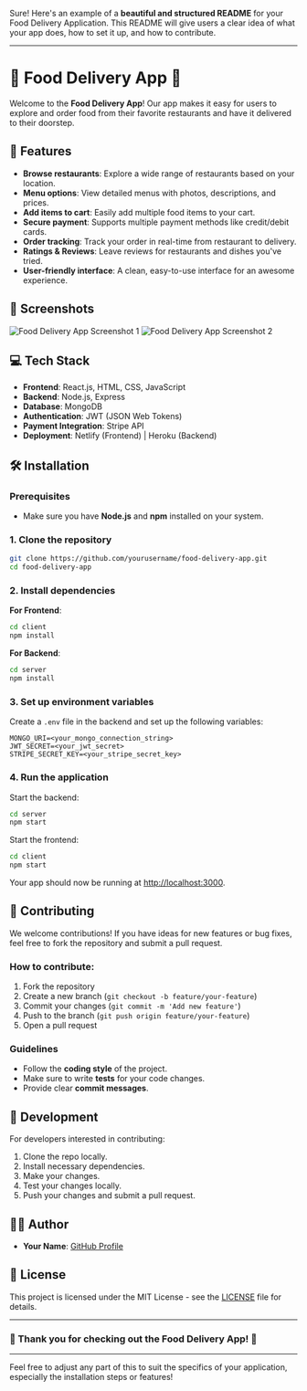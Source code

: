 Sure! Here's an example of a **beautiful and structured README** for your Food Delivery Application. This README will give users a clear idea of what your app does, how to set it up, and how to contribute.

---

# 🍔 **Food Delivery App** 🚗

Welcome to the **Food Delivery App**! Our app makes it easy for users to explore and order food from their favorite restaurants and have it delivered to their doorstep.

## 🚀 Features

- **Browse restaurants**: Explore a wide range of restaurants based on your location.
- **Menu options**: View detailed menus with photos, descriptions, and prices.
- **Add items to cart**: Easily add multiple food items to your cart.
- **Secure payment**: Supports multiple payment methods like credit/debit cards.
- **Order tracking**: Track your order in real-time from restaurant to delivery.
- **Ratings & Reviews**: Leave reviews for restaurants and dishes you've tried.
- **User-friendly interface**: A clean, easy-to-use interface for an awesome experience.

## 📸 Screenshots

![Food Delivery App Screenshot 1](./assets/screenshot1.png)
![Food Delivery App Screenshot 2](./assets/screenshot2.png)

## 💻 Tech Stack

- **Frontend**: React.js, HTML, CSS, JavaScript
- **Backend**: Node.js, Express
- **Database**: MongoDB
- **Authentication**: JWT (JSON Web Tokens)
- **Payment Integration**: Stripe API
- **Deployment**: Netlify (Frontend) | Heroku (Backend)

## 🛠️ Installation

### Prerequisites

- Make sure you have **Node.js** and **npm** installed on your system.

### 1. Clone the repository

```bash
git clone https://github.com/yourusername/food-delivery-app.git
cd food-delivery-app
```

### 2. Install dependencies

**For Frontend**:

```bash
cd client
npm install
```

**For Backend**:

```bash
cd server
npm install
```

### 3. Set up environment variables

Create a `.env` file in the backend and set up the following variables:

```
MONGO_URI=<your_mongo_connection_string>
JWT_SECRET=<your_jwt_secret>
STRIPE_SECRET_KEY=<your_stripe_secret_key>
```

### 4. Run the application

Start the backend:

```bash
cd server
npm start
```

Start the frontend:

```bash
cd client
npm start
```

Your app should now be running at [http://localhost:3000](http://localhost:3000).

## 🎯 Contributing

We welcome contributions! If you have ideas for new features or bug fixes, feel free to fork the repository and submit a pull request.

### How to contribute:

1. Fork the repository
2. Create a new branch (`git checkout -b feature/your-feature`)
3. Commit your changes (`git commit -m 'Add new feature'`)
4. Push to the branch (`git push origin feature/your-feature`)
5. Open a pull request

### Guidelines

- Follow the **coding style** of the project.
- Make sure to write **tests** for your code changes.
- Provide clear **commit messages**.

## 🔧 Development

For developers interested in contributing:

1. Clone the repo locally.
2. Install necessary dependencies.
3. Make your changes.
4. Test your changes locally.
5. Push your changes and submit a pull request.

## 👨‍💻 Author

- **Your Name**: [GitHub Profile](https://github.com/yourusername)

## 🤝 License

This project is licensed under the MIT License - see the [LICENSE](LICENSE) file for details.

---

### 🎉 Thank you for checking out the Food Delivery App! 🚀

---

Feel free to adjust any part of this to suit the specifics of your application, especially the installation steps or features!
